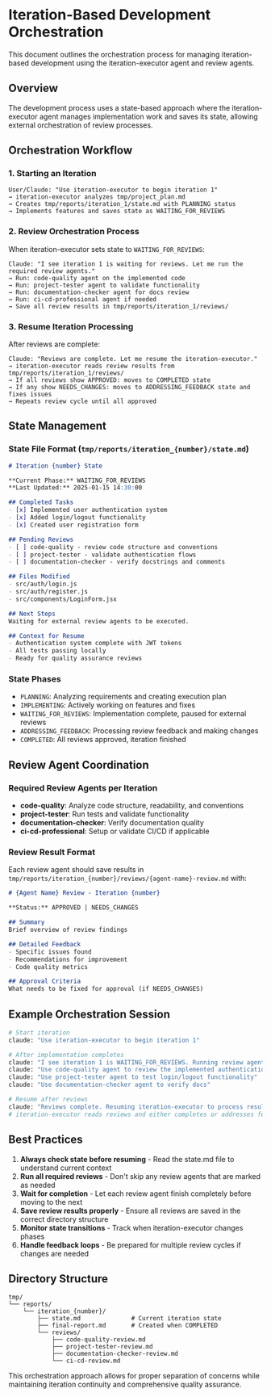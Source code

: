 # Iteration-Based Development Orchestration

This document outlines the orchestration process for managing iteration-based development using the iteration-executor agent and review agents.

## Overview

The development process uses a state-based approach where the iteration-executor agent manages implementation work and saves its state, allowing external orchestration of review processes.

## Orchestration Workflow

### 1. Starting an Iteration
```
User/Claude: "Use iteration-executor to begin iteration 1"
→ iteration-executor analyzes tmp/project_plan.md
→ Creates tmp/reports/iteration_1/state.md with PLANNING status
→ Implements features and saves state as WAITING_FOR_REVIEWS
```

### 2. Review Orchestration Process
When iteration-executor sets state to `WAITING_FOR_REVIEWS`:

```
Claude: "I see iteration 1 is waiting for reviews. Let me run the required review agents."
→ Run: code-quality agent on the implemented code
→ Run: project-tester agent to validate functionality  
→ Run: documentation-checker agent for docs review
→ Run: ci-cd-professional agent if needed
→ Save all review results in tmp/reports/iteration_1/reviews/
```

### 3. Resume Iteration Processing
After reviews are complete:

```
Claude: "Reviews are complete. Let me resume the iteration-executor."
→ iteration-executor reads review results from tmp/reports/iteration_1/reviews/
→ If all reviews show APPROVED: moves to COMPLETED state
→ If any show NEEDS_CHANGES: moves to ADDRESSING_FEEDBACK state and fixes issues
→ Repeats review cycle until all approved
```

## State Management

### State File Format (`tmp/reports/iteration_{number}/state.md`)
```markdown
# Iteration {number} State

**Current Phase:** WAITING_FOR_REVIEWS
**Last Updated:** 2025-01-15 14:30:00

## Completed Tasks
- [x] Implemented user authentication system
- [x] Added login/logout functionality
- [x] Created user registration form

## Pending Reviews
- [ ] code-quality - review code structure and conventions
- [ ] project-tester - validate authentication flows
- [ ] documentation-checker - verify docstrings and comments

## Files Modified
- src/auth/login.js
- src/auth/register.js
- src/components/LoginForm.jsx

## Next Steps
Waiting for external review agents to be executed.

## Context for Resume
- Authentication system complete with JWT tokens
- All tests passing locally
- Ready for quality assurance reviews
```

### State Phases
- `PLANNING`: Analyzing requirements and creating execution plan
- `IMPLEMENTING`: Actively working on features and fixes
- `WAITING_FOR_REVIEWS`: Implementation complete, paused for external reviews
- `ADDRESSING_FEEDBACK`: Processing review feedback and making changes
- `COMPLETED`: All reviews approved, iteration finished

## Review Agent Coordination

### Required Review Agents per Iteration
- **code-quality**: Analyze code structure, readability, and conventions
- **project-tester**: Run tests and validate functionality
- **documentation-checker**: Verify documentation quality
- **ci-cd-professional**: Setup or validate CI/CD if applicable

### Review Result Format
Each review agent should save results in `tmp/reports/iteration_{number}/reviews/{agent-name}-review.md` with:
```markdown
# {Agent Name} Review - Iteration {number}

**Status:** APPROVED | NEEDS_CHANGES

## Summary
Brief overview of review findings

## Detailed Feedback
- Specific issues found
- Recommendations for improvement
- Code quality metrics

## Approval Criteria
What needs to be fixed for approval (if NEEDS_CHANGES)
```

## Example Orchestration Session

```bash
# Start iteration
claude: "Use iteration-executor to begin iteration 1"

# After implementation completes
claude: "I see iteration 1 is WAITING_FOR_REVIEWS. Running review agents..."
claude: "Use code-quality agent to review the implemented authentication system"
claude: "Use project-tester agent to test login/logout functionality"  
claude: "Use documentation-checker agent to verify docs"

# Resume after reviews
claude: "Reviews complete. Resuming iteration-executor to process results"
# iteration-executor reads reviews and either completes or addresses feedback
```

## Best Practices

1. **Always check state before resuming** - Read the state.md file to understand current context
2. **Run all required reviews** - Don't skip any review agents that are marked as needed
3. **Wait for completion** - Let each review agent finish completely before moving to the next
4. **Save review results properly** - Ensure all reviews are saved in the correct directory structure
5. **Monitor state transitions** - Track when iteration-executor changes phases
6. **Handle feedback loops** - Be prepared for multiple review cycles if changes are needed

## Directory Structure
```
tmp/
└── reports/
    └── iteration_{number}/
        ├── state.md              # Current iteration state
        ├── final-report.md       # Created when COMPLETED
        └── reviews/
            ├── code-quality-review.md
            ├── project-tester-review.md
            ├── documentation-checker-review.md
            └── ci-cd-review.md
```

This orchestration approach allows for proper separation of concerns while maintaining iteration continuity and comprehensive quality assurance.